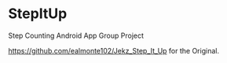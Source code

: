 # StepItUp

Step Counting Android App Group Project

https://github.com/ealmonte102/Jekz_Step_It_Up for the Original.


